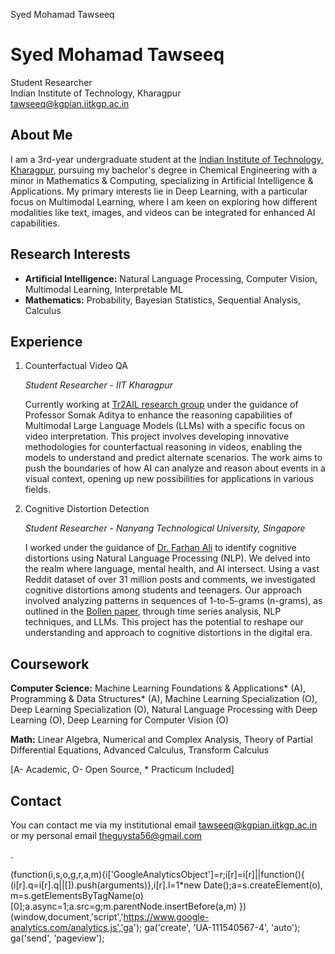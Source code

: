 Syed Mohamad Tawseeq          

Syed Mohamad Tawseeq
====================

Student Researcher  
Indian Institute of Technology, Kharagpur  
tawseeq@kgpian.iitkgp.ac.in  
  

[](https://drive.google.com/file/d/1hLUva9t1Acsf1DfFuUEEqKwLALtu4xCi/view)[](https://github.com/tawseeq1)[](https://www.linkedin.com/in/tawseeq/)[](https://x.com/smta56)

  

About Me
--------

I am a 3rd-year undergraduate student at the [Indian Institute of Technology, Kharagpur](https://www.iitkgp.ac.in/), pursuing my bachelor's degree in Chemical Engineering with a minor in Mathematics & Computing, specializing in Artificial Intelligence & Applications. My primary interests lie in Deep Learning, with a particular focus on Multimodal Learning, where I am keen on exploring how different modalities like text, images, and videos can be integrated for enhanced AI capabilities.

Research Interests
------------------

*   **Artificial Intelligence:** Natural Language Processing, Computer Vision, Multimodal Learning, Interpretable ML
*   **Mathematics:** Probability, Bayesian Statistics, Sequential Analysis, Calculus

Experience
----------

1.  Counterfactual Video QA
    
    _Student Researcher - IIT Kharagpur_
    
    Currently working at [Tr2AIL research group](https://adityasomak.github.io/research/) under the guidance of Professor Somak Aditya to enhance the reasoning capabilities of Multimodal Large Language Models (LLMs) with a specific focus on video interpretation. This project involves developing innovative methodologies for counterfactual reasoning in videos, enabling the models to understand and predict alternate scenarios. The work aims to push the boundaries of how AI can analyze and reason about events in a visual context, opening up new possibilities for applications in various fields.
    
  
3.  Cognitive Distortion Detection[](https://github.com/tawseeq1/cognitive-distortions)
    
    _Student Researcher - Nanyang Technological University, Singapore_
    
    I worked under the guidance of [Dr. Farhan Ali](https://dr.ntu.edu.sg/cris/rp/rp01643) to identify cognitive distortions using Natural Language Processing (NLP). We delved into the realm where language, mental health, and AI intersect. Using a vast Reddit dataset of over 31 million posts and comments, we investigated cognitive distortions among students and teenagers. Our approach involved analyzing patterns in sequences of 1-to-5-grams (n-grams), as outlined in the [Bollen paper](https://www.pnas.org/doi/full/10.1073/pnas.2102061118), through time series analysis, NLP techniques, and LLMs. This project has the potential to reshape our understanding and approach to cognitive distortions in the digital era.
    
  

Coursework
----------

  

**Computer Science:** Machine Learning Foundations & Applications\* (A), Programming & Data Structures\* (A), Machine Learning Specialization (O), Deep Learning Specialization (O), Natural Language Processing with Deep Learning (O), Deep Learning for Computer Vision (O)

**Math:** Linear Algebra, Numerical and Complex Analysis, Theory of Partial Differential Equations, Advanced Calculus, Transform Calculus

\[A- Academic, O- Open Source, \* Practicum Included\]

Contact
-------

You can contact me via my institutional email tawseeq@kgpian.iitkgp.ac.in or my personal email theguysta56@gmail.com

  

.

(function(i,s,o,g,r,a,m){i\['GoogleAnalyticsObject'\]=r;i\[r\]=i\[r\]||function(){ (i\[r\].q=i\[r\].q||\[\]).push(arguments)},i\[r\].l=1\*new Date();a=s.createElement(o), m=s.getElementsByTagName(o)\[0\];a.async=1;a.src=g;m.parentNode.insertBefore(a,m) })(window,document,'script','https://www.google-analytics.com/analytics.js','ga'); ga('create', 'UA-111540567-4', 'auto'); ga('send', 'pageview');
